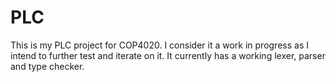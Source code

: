 # PLC
This is my PLC project for COP4020. I consider it a work in progress as I intend to further test and iterate on it. It currently has a working lexer, parser and type checker. 
